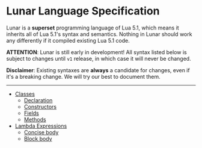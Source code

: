 # Lunar Language Specification
Lunar is a **superset** programming language of Lua 5.1, which means it inherits all of Lua 5.1's syntax and semantics. Nothing in Lunar should work any differently if it compiled existing Lua 5.1 code.

**ATTENTION**: Lunar is still early in development! All syntax listed below is subject to changes until `v1` release, in which case it will never be changed.

**Disclaimer**: Existing syntaxes are **always** a candidate for changes, even if it's a breaking change. We will try our best to document them.

---

  - [Classes](/doc/classes.md)
    - [Declaration](/doc/classes.md#declaration)
    - [Constructors](/doc/classes.md#constructors)
    - [Fields](/doc/classes.md#fields)
    - [Methods](/doc/classes.md/#methods)
  - [Lambda Expressions](/doc/lambda.md)
    - [Concise body](/doc/lambda.md#concise-body)
    - [Block body](/doc/lambda.md#block-body)
